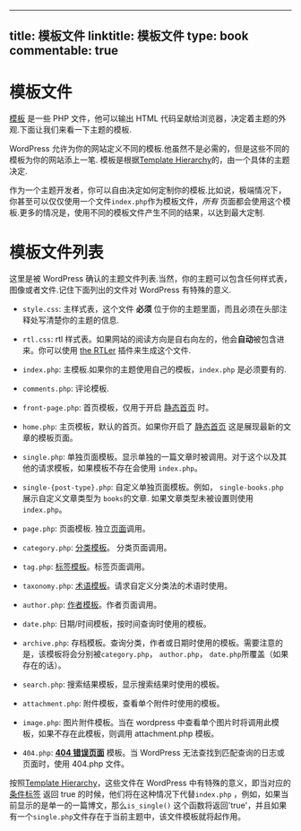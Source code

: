 
---
title: 模板文件
linktitle: 模板文件
type: book
commentable: true
---

# 模板文件

[模板](https://codex.wordpress.org/Stepping_Into_Templates) 是一些 PHP 文件，他可以输出 HTML 代码呈献给浏览器，决定着主题的外观.下面让我们来看一下主题的模板.

WordPress 允许为你的网站定义不同的模板.他虽然不是必需的，但是这些不同的模板为你的网站添上一笔. 模板是根据[Template Hierarchy](https://codex.wordpress.org/Template_Hierarchy)的，由一个具体的主题决定.

作为一个主题开发者，你可以自由决定如何定制你的模板.比如说，极端情况下， 你甚至可以仅仅使用一个文件`index.php`作为模板文件，_所有_ 页面都会使用这个模板.更多的情况是，使用不同的模板文件产生不同的结果，以达到最大定制.

# 模板文件列表

这里是被 WordPress 确认的主题文件列表.当然，你的主题可以包含任何样式表，图像或者文件.记住下面列出的文件对 WordPress 有特殊的意义.

- `style.css`: 主样式表，这个文件 **必须** 位于你的主题里面，而且必须在头部注释处写清楚你的主题的信息.

- `rtl.css`: rtl 样式表。如果网站的阅读方向是自右向左的，他会**自动**被包含进来。你可以使用 [the RTLer](http://wordpress.org/extend/plugins/rtler/) 插件来生成这个文件.

- `index.php`: 主模板.如果你的主题使用自己的模板，`index.php` 是必须要有的.

- `comments.php`: 评论模板.

- `front-page.php`: 首页模板，仅用于开启 [静态首页](https://codex.wordpress.org/Creating_a_Static_Front_Page) 时。

- `home.php`: 主页模板，默认的首页。如果你开启了 [静态首页](https://codex.wordpress.org/Creating_a_Static_Front_Page) 这是展现最新的文章的模板页面。

- `single.php`: 单独页面模板。显示单独的一篇文章时被调用。对于这个以及其他的请求模板，如果模板不存在会使用 `index.php`。

- `single-{post-type}.php`: 自定义单独页面模板。例如， `single-books.php` 展示自定义文章类型为 `books`的文章. 如果文章类型未被设置则使用`index.php`。

- `page.php`: 页面模板. 独立[页面](https://codex.wordpress.org/Pages)调用。

- `category.php`: [分类模板](https://codex.wordpress.org/Category_Templates)。 分类页面调用。

- `tag.php`: [标签模板](https://codex.wordpress.org/Tag_Templates)。标签页面调用。

- `taxonomy.php`: [术语模板](https://codex.wordpress.org/index.php?title=Taxonomy_Templates&action=edit&redlink=1)。请求自定义分类法的术语时使用。

- `author.php`: [作者模板](https://codex.wordpress.org/Author_Templates)。作者页面调用。

- `date.php`: 日期/时间模板，按时间查询时使用的模板。

- `archive.php`: 存档模板。查询分类，作者或日期时使用的模板。需要注意的是，该模板将会分别被`category.php`， `author.php`， `date.php`所覆盖（如果存在的话）。

- `search.php`: 搜索结果模板，显示搜索结果时使用的模板。

- `attachment.php`: 附件模板，查看单个附件时使用的模板。

- `image.php`: 图片附件模板。当在 wordpress 中查看单个图片时将调用此模板，如果不存在此模板，则调用 attachment.php 模板。

- `404.php`: **[404 错误页面](https://codex.wordpress.org/Creating_an_Error_404_Page)** 模板。当 WordPress 无法查找到匹配查询的日志或页面时，使用 404.php 文件。

按照[Template Hierarchy](https://codex.wordpress.org/Template_Hierarchy)，这些文件在 WordPress 中有特殊的意义，即当对应的 [条件标签](https://codex.wordpress.org/Conditional_Tags) 返回 true 的时候，他们将在这种情况下代替`index.php` ，例如，如果当前显示的是单一的一篇博文，那么`is_single()` 这个函数将返回'true'，并且如果有一个`single.php`文件存在于当前主题中，该文件模板就将起作用。

    